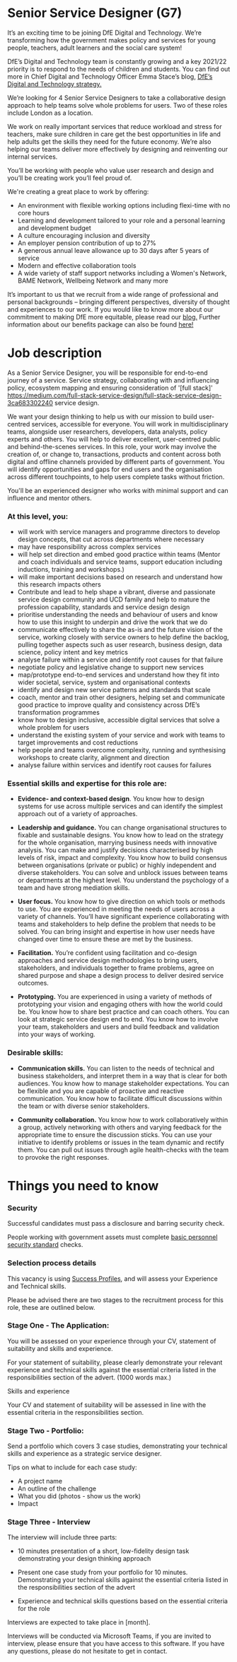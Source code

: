 
# Senior Service Designer (G7)

It’s an exciting time to be joining DfE Digital and Technology. We’re transforming how the government makes policy and services for young people, teachers, adult learners and the social care system!

DfE’s Digital and Technology team is constantly growing and a key 2021/22 priority is to respond to the needs of children and students. You can find out more in Chief Digital and Technology Officer Emma Stace’s blog, [DfE’s Digital and Technology strategy.](https://dfedigital.blog.gov.uk/2021/04/21/strategy/)

We’re looking for 4 Senior Service Designers to take a collaborative design approach to help teams solve whole problems for users. Two of these roles include London as a location. 

We work on really important services that reduce workload and stress for teachers, make sure children in care get the best opportunities in life and help adults get the skills they need for the future economy. We’re also helping our teams deliver more effectively by designing and reinventing our internal services.

You’ll be working with people who value user research and design and you’ll be creating work you’ll feel proud of.

We're creating a great place to work by offering:

 - An environment with flexible working options including flexi-time with no core hours
 - Learning and development tailored to your role and a personal learning and development budget
 - A culture encouraging inclusion and diversity
 - An employer pension contribution of up to 27%
 - A generous annual leave allowance up to 30 days after 5 years of service
 - Modern and effective collaboration tools
 - A wide variety of staff support networks including a Women's Network, BAME Network, Wellbeing Network and many more

It’s important to us that we recruit from a wide range of professional and personal backgrounds – bringing different perspectives, diversity of thought and experiences to our work. If you would like to know more about our commitment to making DfE more equitable, please read our [blog.](https://dfedigital.blog.gov.uk/making-dfe-digital-more-equitable/) Further information about our benefits package can also be found [here!](https://dfedigital.blog.gov.uk/benefits/)

# Job description

As a Senior Service Designer, you will be responsible for end-to-end journey of a service. Service strategy, collaborating with and influencing policy, ecosystem mapping and ensuring consideration of '[full stack]' https://medium.com/full-stack-service-design/full-stack-service-design-3ca683302240 service design. 

We want your design thinking to help us with our mission to build user-centred services, accessible for everyone. You will work in multidisciplinary teams, alongside user researchers, developers, data analysts, policy experts and others. You will help to deliver excellent, user-centred public and behind-the-scenes services. In this role, your work may involve the creation of, or change to, transactions, products and content across both digital and offline channels provided by different parts of government. You will identify opportunities and gaps for end users and the organisation across different touchpoints, to help users complete tasks without friction.

You'll be an experienced designer who works with minimal support and can influence and mentor others. 

### At this level, you:

 - will work with service managers and programme directors to develop design concepts, that cut across departments where necessary
 - may have responsibility across complex services
 - will help set direction and embed good practice within teams (Mentor and coach individuals and service teams, support education including inductions, training and workshops.)
 - will make important decisions based on research and understand how this research impacts others
-   Contribute and lead to help shape a vibrant, diverse and passionate service design community and UCD family and help to mature the profession capability, standards and service design design 
-   prioritise understanding the needs and behaviour of users and know how to use this insight to underpin and drive the work that we do 
-   communicate effectively to share the as-is and the future vision of the service, working closely with service owners to help define the backlog, pulling together aspects such as user research, business design, data science, policy intent and key metrics 
-   analyse failure within a service and identify root causes for that failure  
-   negotiate policy and legislative change to support new services   
-   map/prototype end-to-end services and understand how they fit into wider societal, service, system and organisational contexts 
-   identify and design new service patterns and standards that scale 
-   coach, mentor and train other designers, helping set and communicate good practice to improve quality and consistency across DfE’s transformation programmes
-   know how to design inclusive, accessible digital services that solve a whole problem for users
-   understand the existing system of your service and work with teams to target improvements and cost reductions
-   help people and teams overcome complexity, running and synthesising workshops to create clarity, alignment and direction
-   analyse failure within services and identify root causes for failures
    

### Essential skills and expertise for this role are:

-   **Evidence- and context-based design**. You know how to design systems for use across multiple services and can identify the simplest approach out of a variety of approaches.
    
-   **Leadership and guidance.** You can change organisational structures to fixable and sustainable designs. You know how to lead on the strategy for the whole organisation, marrying business needs with innovative analysis. You can make and justify decisions characterised by high levels of risk, impact and complexity. You know how to build consensus between organisations (private or public) or highly independent and diverse stakeholders. You can solve and unblock issues between teams or departments at the highest level. You understand the psychology of a team and have strong mediation skills.
    
-   **User focus.** You know how to give direction on which tools or methods to use. You are experienced in meeting the needs of users across a variety of channels. You’ll have significant experience collaborating with teams and stakeholders to help define the problem that needs to be solved. You can bring insight and expertise in how user needs have changed over time to ensure these are met by the business.
    
-   **Facilitation.** You’re confident using facilitation and co-design approaches and service design methodologies to bring users, stakeholders, and individuals together to frame problems, agree on shared purpose and shape a design process to deliver desired service outcomes.
    
-   **Prototyping.** You are experienced in using a variety of methods of prototyping your vision and engaging others with how the world could be. You know how to share best practice and can coach others. You can look at strategic service design end to end. You know how to involve your team, stakeholders and users and build feedback and validation into your ways of working.


### Desirable skills:

- **Communication skills.** You can listen to the needs of technical and business stakeholders, and interpret them in a way that is clear for both audiences. You know how to manage stakeholder expectations. You can be flexible and you are capable of proactive and reactive communication. You know how to facilitate difficult discussions within the team or with diverse senior stakeholders. 

- **Community collaboration.** You know how to work collaboratively within a group, actively networking with others and varying feedback for the appropriate time to ensure the discussion sticks. You can use your initiative to identify problems or issues in the team dynamic and rectify them. You can pull out issues through agile health-checks with the team to provoke the right responses.

  

# Things you need to know

### Security

Successful candidates must pass a disclosure and barring security check.

People working with government assets must complete [basic personnel security standard](https://www.gov.uk/government/publications/government-baseline-personnel-security-standard) checks.


### Selection process details

This vacancy is using [Success Profiles](https://www.gov.uk/government/publications/success-profiles), and will assess your Experience and Technical skills.

Please be advised there are two stages to the recruitment process for this role, these are outlined below.

  

### Stage One - The Application:

You will be assessed on your experience through your CV, statement of suitability and skills and experience.

For your statement of suitability, please clearly demonstrate your relevant experience and technical skills against the essential criteria listed in the responsibilities section of the advert. (1000 words max.)

Skills and experience

Your CV and statement of suitability will be assessed in line with the essential criteria in the responsibilities section.

### Stage Two - Portfolio:

Send a portfolio which covers 3 case studies, demonstrating your technical skills and experience as a strategic service designer. 

Tips on what to include for each case study:
- A project name
- An outline of the challenge
- What you did (photos - show us the work)
- Impact


### Stage Three - Interview

The interview will include three parts:

-   10 minutes presentation of a short, low-fidelity design task demonstrating your design thinking approach

-   Present one case study from your portfolio for 10 minutes. Demonstrating your technical skills against the essential criteria listed in the responsibilities section of the advert
    
-   Experience and technical skills questions based on the essential criteria for the role
    
    

Interviews are expected to take place in [month].

Interviews will be conducted via Microsoft Teams, if you are invited to interview, please ensure that you have access to this software. If you have any questions, please do not hesitate to get in contact.
